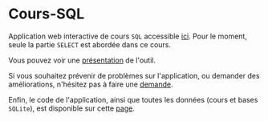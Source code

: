 # Cours-SQL

Application web interactive de cours `SQL` accessible [ici](http://fxjollois.github.io/cours-sql). Pour le moment, seule la partie `SELECT` est abordée dans ce cours.

Vous pouvez voir une [présentation](https://fxjollois.github.io/cours-sql/presentation/) de l'outil.

Si vous souhaitez prévenir de problèmes sur l'application, ou demander des améliorations, n'hésitez pas à faire une [demande](https://github.com/fxjollois/cours-sql/issues).

Enfin, le code de l'application, ainsi que toutes les données (cours et bases `SQLite`), est disponible sur cette [page](https://github.com/fxjollois/cours-sql).